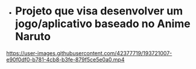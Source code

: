 * # Projeto que visa desenvolver um jogo/aplicativo baseado no Anime Naruto



https://user-images.githubusercontent.com/42377719/193721007-e90f0df0-b781-4cb8-b3fe-879f5ce5e0a0.mp4



